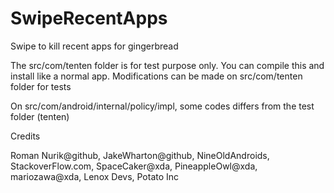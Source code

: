 # SwipeRecentApps
Swipe to kill recent apps for gingerbread

The src/com/tenten folder is for test purpose only. 
You can compile this and install like a normal app. 
Modifications can be made on src/com/tenten folder for tests

On src/com/android/internal/policy/impl, some codes differs from the test folder (tenten)

Credits

Roman Nurik@github,
JakeWharton@github,
NineOldAndroids,
StackoverFlow.com,
SpaceCaker@xda,
PineappleOwl@xda,
mariozawa@xda,
Lenox Devs,
Potato Inc
